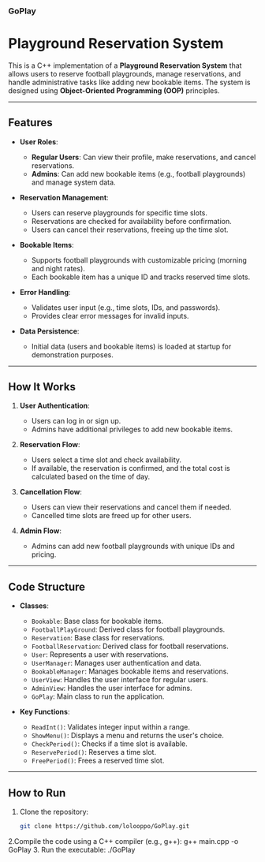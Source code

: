 ### GoPlay
# Playground Reservation System

This is a C++ implementation of a **Playground Reservation System** that allows users to reserve football playgrounds, manage reservations, and handle administrative tasks like adding new bookable items. The system is designed using **Object-Oriented Programming (OOP)** principles.

---

## Features

- **User Roles**:
  - **Regular Users**: Can view their profile, make reservations, and cancel reservations.
  - **Admins**: Can add new bookable items (e.g., football playgrounds) and manage system data.

- **Reservation Management**:
  - Users can reserve playgrounds for specific time slots.
  - Reservations are checked for availability before confirmation.
  - Users can cancel their reservations, freeing up the time slot.

- **Bookable Items**:
  - Supports football playgrounds with customizable pricing (morning and night rates).
  - Each bookable item has a unique ID and tracks reserved time slots.

- **Error Handling**:
  - Validates user input (e.g., time slots, IDs, and passwords).
  - Provides clear error messages for invalid inputs.

- **Data Persistence**:
  - Initial data (users and bookable items) is loaded at startup for demonstration purposes.

---

## How It Works

1. **User Authentication**:
   - Users can log in or sign up.
   - Admins have additional privileges to add new bookable items.

2. **Reservation Flow**:
   - Users select a time slot and check availability.
   - If available, the reservation is confirmed, and the total cost is calculated based on the time of day.

3. **Cancellation Flow**:
   - Users can view their reservations and cancel them if needed.
   - Cancelled time slots are freed up for other users.

4. **Admin Flow**:
   - Admins can add new football playgrounds with unique IDs and pricing.

---

## Code Structure

- **Classes**:
  - `Bookable`: Base class for bookable items.
  - `FootballPlayGround`: Derived class for football playgrounds.
  - `Reservation`: Base class for reservations.
  - `FootballReservation`: Derived class for football reservations.
  - `User`: Represents a user with reservations.
  - `UserManager`: Manages user authentication and data.
  - `BookableManager`: Manages bookable items and reservations.
  - `UserView`: Handles the user interface for regular users.
  - `AdminView`: Handles the user interface for admins.
  - `GoPlay`: Main class to run the application.

- **Key Functions**:
  - `ReadInt()`: Validates integer input within a range.
  - `ShowMenu()`: Displays a menu and returns the user's choice.
  - `CheckPeriod()`: Checks if a time slot is available.
  - `ReservePeriod()`: Reserves a time slot.
  - `FreePeriod()`: Frees a reserved time slot.

---

## How to Run

1. Clone the repository:
   ```bash
   git clone https://github.com/lolooppo/GoPlay.git
2.Compile the code using a C++ compiler (e.g., g++):
  g++ main.cpp -o GoPlay
3. Run the executable:
  ./GoPlay  
